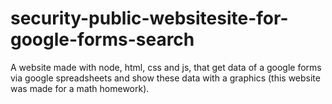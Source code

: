 # security-public-websitesite-for-google-forms-search
A website made with node, html, css and js, that get data of a google forms via google spreadsheets and show these data with a graphics (this website was made for a math homework).
